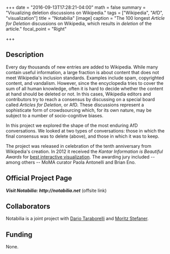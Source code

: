 +++
date = "2016-09-13T17:28:21-04:00"
math = false
summary = "Visualizing deletion discussions on Wikipedia."
tags = ["Wikipedia", "AfD", "visualization"]
title = "Notabilia"
[image]
  caption = "The 100 longest _Article for Deletion_ discussions on Wikipedia, which results in _deletion_ of the article."
  focal_point = "Right"

+++

## Description

Every day thousands of new entries are added to Wikipedia. While many contain
useful information, a large fraction is about content that does not meet
Wikipedia's inclusion standards. Examples include spam, copyrighted content,
and vandalism. However, since the encyclopedia tries to cover the sum of all
human knowledge, often it is hard to decide whether the content at hand should
be deleted or not. In this cases, Wikipedia editors and contributors try to
reach a consensus by discussing on a special board called _Articles for
Deletion_, or AfD. These discussions represent a sophisticate form of
crowdsourcing which, for its own nature, may be subject to a number of
socio-cognitive biases.

In this project we explored the shape of the most enduring AfD conversations.
We looked at two types of conversations: those in which the final consensus was
to delete (above), and those in which it was to keep. 

The project was released in celebration of the tenth anniversary from
Wikipedia's creation. In 2012 it received the _Kantar Information is
Beautiful Awards_  for [best interactive
visualization](//www.informationisbeautifulawards.com/showcase/443-notabilia).
The awarding jury included -- among others -- MoMA curator Paola
Antonelli and Brian Eno.

## Official Project Page 

___Visit Notabilia: http://notabilia.net___ (offsite link)

## Collaborators 

Notabilia is a joint project with [Dario Taraborelli](//nitens.org/) and
[Moritz Stefaner](//truth-and-beauty.net/). 

## Funding
None.
